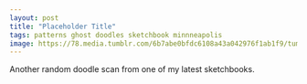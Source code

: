 ```yaml
---
layout: post
title: "Placeholder Title"
tags: patterns ghost doodles sketchbook minnneapolis
image: https://78.media.tumblr.com/6b7abe0bfdc6108a43a042976f1ab1f9/tumblr_n6recqFek71qbng02o1_500.jpg
---
```

Another random doodle scan from one of my latest sketchbooks.